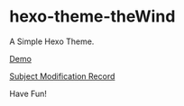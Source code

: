 # hexo-theme-theWind
A Simple Hexo Theme.

[Demo](http://www.zhuyuntao.com)

[Subject Modification Record](https://www.zhuyuntao.com/2019/03/31/modify/#more)

Have Fun!